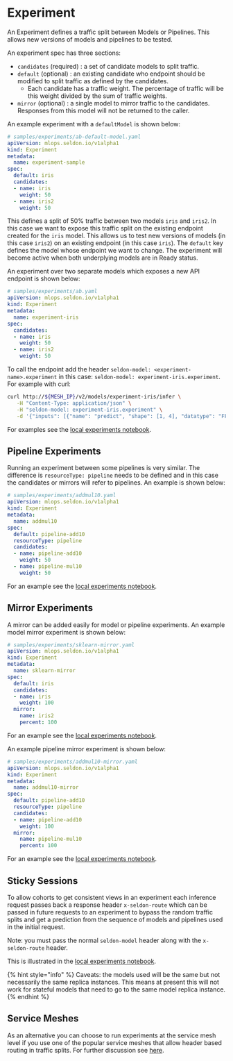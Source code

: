 # Experiment

An Experiment defines a traffic split between Models or Pipelines. This allows new versions of models and pipelines to be tested.

An experiment spec has three sections:

* `candidates` (required) : a set of candidate models to split traffic.
* `default` (optional) : an existing candidate who endpoint should be modified to split traffic as defined by the candidates.
  * Each candidate has a traffic weight. The percentage of traffic will be this weight divided by the sum of traffic weights.
* `mirror` (optional) : a single model to mirror traffic to the candidates. Responses from this model
will not be returned to the caller.

An example experiment with a `defaultModel` is shown below:

```yaml
# samples/experiments/ab-default-model.yaml
apiVersion: mlops.seldon.io/v1alpha1
kind: Experiment
metadata:
  name: experiment-sample
spec:
  default: iris
  candidates:
  - name: iris
    weight: 50
  - name: iris2
    weight: 50
```

This defines a split of 50% traffic between two models `iris` and `iris2`. In this case we want to
expose this traffic split on the existing endpoint created for the `iris` model. This allows us to
test new versions of models (in this case `iris2`) on an existing endpoint (in this case `iris`).
The `default` key defines the model whose endpoint we want to change. The experiment will become
active when both underplying models are in Ready status.

An experiment over two separate models which exposes a new API endpoint is shown below:

```yaml
# samples/experiments/ab.yaml
apiVersion: mlops.seldon.io/v1alpha1
kind: Experiment
metadata:
  name: experiment-iris
spec:
  candidates:
  - name: iris
    weight: 50
  - name: iris2
    weight: 50
```

To call the endpoint add the header `seldon-model: <experiment-name>.experiment` in this case:
`seldon-model: experiment-iris.experiment`. For example with curl:

```bash
curl http://${MESH_IP}/v2/models/experiment-iris/infer \
   -H "Content-Type: application/json" \
   -H "seldon-model: experiment-iris.experiment" \
   -d '{"inputs": [{"name": "predict", "shape": [1, 4], "datatype": "FP32", "data": [[1, 2, 3, 4]]}]}'
```

For examples see the [local experiments notebook](../../examples/local-experiments.md).

## Pipeline Experiments

Running an experiment between some pipelines is very similar. The difference is `resourceType: pipeline`
needs to be defined and in this case the candidates or mirrors will refer to pipelines. An example is
shown below:

```yaml
# samples/experiments/addmul10.yaml
apiVersion: mlops.seldon.io/v1alpha1
kind: Experiment
metadata:
  name: addmul10
spec:
  default: pipeline-add10
  resourceType: pipeline
  candidates:
  - name: pipeline-add10
    weight: 50
  - name: pipeline-mul10
    weight: 50
```
For an example see the [local experiments notebook](../../examples/local-experiments.md).

## Mirror Experiments

A mirror can be added easily for model or pipeline experiments. An example model mirror experiment is
shown below:

```yaml
# samples/experiments/sklearn-mirror.yaml
apiVersion: mlops.seldon.io/v1alpha1
kind: Experiment
metadata:
  name: sklearn-mirror
spec:
  default: iris
  candidates:
  - name: iris
    weight: 100
  mirror:
    name: iris2
    percent: 100
```
For an example see the [local experiments notebook](../../examples/local-experiments.md).

An example pipeline mirror experiment is shown below:

```yaml
# samples/experiments/addmul10-mirror.yaml
apiVersion: mlops.seldon.io/v1alpha1
kind: Experiment
metadata:
  name: addmul10-mirror
spec:
  default: pipeline-add10
  resourceType: pipeline
  candidates:
  - name: pipeline-add10
    weight: 100
  mirror:
    name: pipeline-mul10
    percent: 100
```
For an example see the [local experiments notebook](../../examples/local-experiments.md).


## Sticky Sessions

To allow cohorts to get consistent views in an experiment each inference request passes back
a response header `x-seldon-route` which can be passed in future requests to an experiment to
bypass the random traffic splits and get a prediction from the sequence of models and pipelines
used in the initial request.

Note: you must pass the normal `seldon-model` header along with the `x-seldon-route` header.

This is illustrated in the [local experiments notebook](../../examples/local-experiments.md).

{% hint style="info" %}
Caveats: the models used will be the same but not necessarily the same replica instances. This
means at present this will not work for stateful models that need to go to the same model replica instance.
{% endhint %}

## Service Meshes

As an alternative you can choose to run experiments at the service mesh level if you use one of
the popular service meshes that allow header based routing in traffic splits. For further discussion
see [here](../service-meshes.md).
